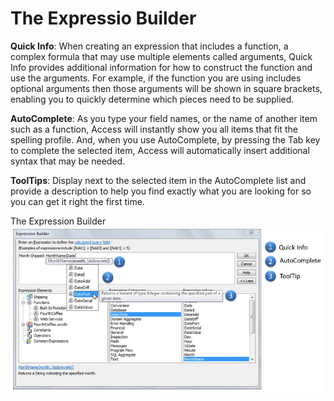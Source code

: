 # The Expressio Builder

**Quick Info**: When creating an expression that includes a function, a complex formula that may use multiple elements called arguments, Quick Info provides additional information for how to construct the function and use the arguments. For example, if the function you are using includes optional arguments then those arguments will be shown in square brackets, enabling you to quickly determine which pieces need to be supplied.  

**AutoComplete**: As you type your field names, or the name of another item such as a function, Access will instantly show you all items that fit the spelling profile. And, when you use AutoComplete, by pressing the Tab key to complete the selected item, Access will automatically insert additional syntax that may be needed.  

**ToolTips**: Display next to the selected item in the AutoComplete list and provide a description to help you find exactly what you are looking for so you can get it right the first time.

The Expression Builder ![Expression Builder](https://github.com/MrMikey59/00---Projects/blob/master/MS%20Office%20Suite/Access/Pics/Expression%20Builder.png)  

